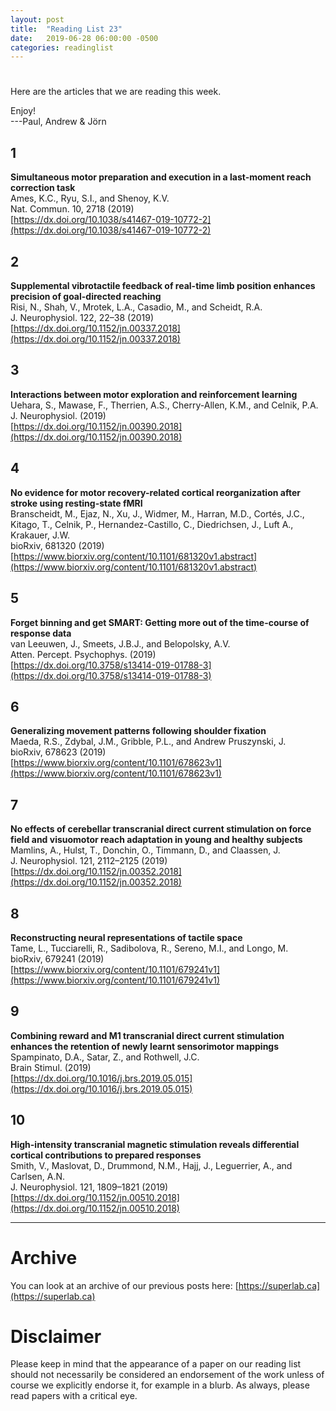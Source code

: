 ```yaml
---
layout: post
title:  "Reading List 23"
date:   2019-06-28 06:00:00 -0500
categories: readinglist
---
```


# 

Here are the articles that we are reading this week.

Enjoy!  
---Paul, Andrew & Jörn

## 1
**Simultaneous motor preparation and execution in a last-moment reach correction task**  
Ames, K.C., Ryu, S.I., and Shenoy, K.V.  
Nat. Commun. 10, 2718 (2019)  
[https://dx.doi.org/10.1038/s41467-019-10772-2](https://dx.doi.org/10.1038/s41467-019-10772-2)

## 2
**Supplemental vibrotactile feedback of real-time limb position enhances precision of goal-directed reaching**  
Risi, N., Shah, V., Mrotek, L.A., Casadio, M., and Scheidt, R.A.  
J. Neurophysiol. 122, 22–38 (2019)  
[https://dx.doi.org/10.1152/jn.00337.2018](https://dx.doi.org/10.1152/jn.00337.2018)

## 3
**Interactions between motor exploration and reinforcement learning**  
Uehara, S., Mawase, F., Therrien, A.S., Cherry-Allen, K.M., and Celnik, P.A.  
J. Neurophysiol. (2019)  
[https://dx.doi.org/10.1152/jn.00390.2018](https://dx.doi.org/10.1152/jn.00390.2018)

## 4
**No evidence for motor recovery-related cortical reorganization after stroke using resting-state fMRI**  
Branscheidt, M., Ejaz, N., Xu, J., Widmer, M., Harran, M.D., Cortés, J.C., Kitago, T., Celnik, P., Hernandez-Castillo, C., Diedrichsen, J., Luft A., Krakauer, J.W.  
bioRxiv, 681320 (2019)  
[https://www.biorxiv.org/content/10.1101/681320v1.abstract](https://www.biorxiv.org/content/10.1101/681320v1.abstract)

## 5
**Forget binning and get SMART: Getting more out of the time-course of response data**  
van Leeuwen, J., Smeets, J.B.J., and Belopolsky, A.V.  
Atten. Percept. Psychophys. (2019)  
[https://dx.doi.org/10.3758/s13414-019-01788-3](https://dx.doi.org/10.3758/s13414-019-01788-3)

## 6
**Generalizing movement patterns following shoulder fixation**  
Maeda, R.S., Zdybal, J.M., Gribble, P.L., and Andrew Pruszynski, J.  
bioRxiv, 678623 (2019)  
[https://www.biorxiv.org/content/10.1101/678623v1](https://www.biorxiv.org/content/10.1101/678623v1)

## 7
**No effects of cerebellar transcranial direct current stimulation on force field and visuomotor reach adaptation in young and healthy subjects**  
Mamlins, A., Hulst, T., Donchin, O., Timmann, D., and Claassen, J.  
J. Neurophysiol. 121, 2112–2125 (2019)  
[https://dx.doi.org/10.1152/jn.00352.2018](https://dx.doi.org/10.1152/jn.00352.2018)

## 8
**Reconstructing neural representations of tactile space**  
Tame, L., Tucciarelli, R., Sadibolova, R., Sereno, M.I., and Longo, M.  
bioRxiv, 679241 (2019)  
[https://www.biorxiv.org/content/10.1101/679241v1](https://www.biorxiv.org/content/10.1101/679241v1)

## 9
**Combining reward and M1 transcranial direct current stimulation enhances the retention of newly learnt sensorimotor mappings**  
Spampinato, D.A., Satar, Z., and Rothwell, J.C.  
Brain Stimul. (2019)  
[https://dx.doi.org/10.1016/j.brs.2019.05.015](https://dx.doi.org/10.1016/j.brs.2019.05.015)

## 10
**High-intensity transcranial magnetic stimulation reveals differential cortical contributions to prepared responses**  
Smith, V., Maslovat, D., Drummond, N.M., Hajj, J., Leguerrier, A., and Carlsen, A.N.  
J. Neurophysiol. 121, 1809–1821 (2019)  
[https://dx.doi.org/10.1152/jn.00510.2018](https://dx.doi.org/10.1152/jn.00510.2018)


---
# Archive
You can look at an archive of our previous posts here: [https://superlab.ca](https://superlab.ca)


# Disclaimer
Please keep in mind that the appearance of a paper on our reading list should not necessarily be considered an endorsement of the work unless of course we explicitly endorse it, for example in a blurb. As always, please read papers with a critical eye.

